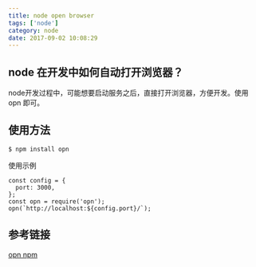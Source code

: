 ```yaml
---
title: node open browser
tags: ['node']
category: node
date: 2017-09-02 10:08:29
---
```


## node 在开发中如何自动打开浏览器？
node开发过程中，可能想要启动服务之后，直接打开浏览器，方便开发。使用 opn 即可。

## 使用方法
```js
$ npm install opn
```
使用示例

```node
const config = {
  port: 3000,
};
const opn = require('opn');
opn(`http://localhost:${config.port}/`);
```

## 参考链接
[opn npm](https://www.npmjs.com/package/opn)

